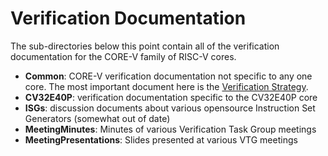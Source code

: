 # Verification Documentation
The sub-directories below this point contain all of the verification documentation for the CORE-V family of RISC-V cores.
* **Common**: CORE-V verification documentation not specific to any one core. The most important document here is the [Verification Strategy](https://core-v-docs-verif-strat.readthedocs.io/en/latest/).
* **CV32E40P**: verification documentation specific to the CV32E40P core
* **ISGs**: discussion documents about various opensource Instruction Set Generators (somewhat out of date)
* **MeetingMinutes**: Minutes of various Verification Task Group meetings
* **MeetingPresentations**: Slides presented at various VTG meetings
